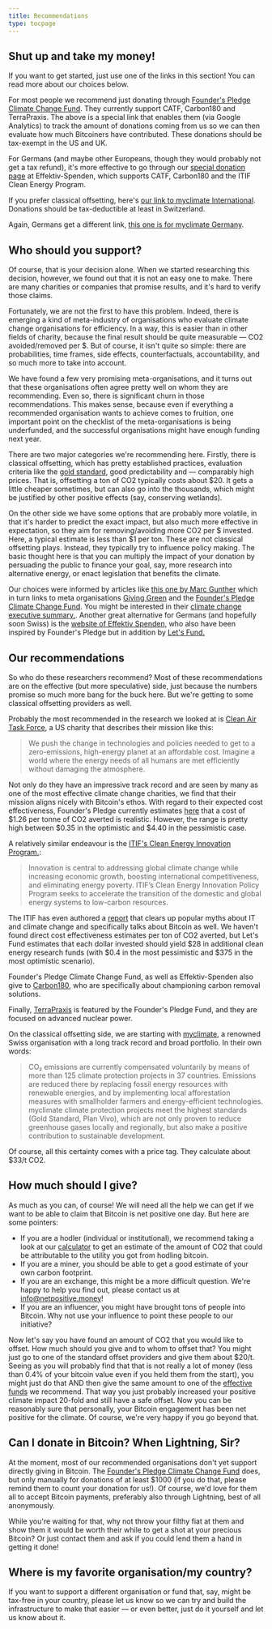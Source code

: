 ```yaml
---
title: Recommendations
type: tocpage
---
```

## Shut up and take my money!

If you want to get started, just use one of the links in this section! You can
read more about our choices below.

For most people we recommend just donating through [Founder's Pledge Climate
Change
Fund](https://app.effectivealtruism.org/funds/partners/founders-pledge-climate-change-fund?utm_source=netpositive.money&utm_medium=site&utm_campaign=bitcoin).
They currently support CATF, Carbon180 and TerraPraxis. The above is a special
link that enables them (via Google Analytics) to track the amount of donations
coming from us so we can then evaluate how much Bitcoiners have contributed.
These donations should be tax-exempt in the US and UK.

For Germans (and maybe other Europeans, though they would probably not get a tax
refund), it's more effective to go through our [special donation
page](https://www.effektiv-spenden.org/spendenaktionen/?cfd=11dfe) at
Effektiv-Spenden, which supports CATF, Carbon180 and the ITIF Clean Energy
Program. 

If you prefer classical offsetting, here's [our link to myclimate
International](https://co2.myclimate.org/en/contribution_calculators/new?ps=netpositiv_money).
Donations should be tax-deductible at least in Switzerland.

Again, Germans get a different link, [this one is for myclimate
Germany](https://germany.myclimate.org/en/contribution_calculators/new?ps=netpositiv_money).



## Who should you support?

Of course, that is your decision alone. When we started researching this
decision, however, we found out that it is not an easy one to make. There are
many charities or companies that promise results, and it's hard to verify those
claims. 

Fortunately, we are not the first to have this problem. Indeed, there is
emerging a kind of meta-industry of organisations who evaluate climate change
organisations for efficiency. In a way, this is easier than in other fields of
charity, because the final result should be quite measurable &mdash; CO2
avoided/removed per $. But of course, it isn't quite so simple: there are
probabilities, time frames, side effects, counterfactuals, accountability, and
so much more to take into account. 

We have found a few very promising meta-organisations, and it turns out that
these organisations often agree pretty well on whom they are recommending. Even
so, there is significant churn in those recommendations. This makes sense,
because even if everything a recommended organisation wants to achieve comes to
fruition, one important point on the checklist of the meta-organisations is
being underfunded, and the successful organisations might have enough funding
next year.

There are two major categories we're recommending here. Firstly, there is
classical offsetting, which has pretty established practices, evaluation
criteria like the [gold
standard](https://www.goldstandard.org/our-story/gold-standard-offsetting-guide),
good predictability and &mdash; comparably high prices. That is, offsetting a ton of
CO2 typically costs about $20. It gets a little cheaper sometimes, but can also
go into the thousands, which might be justified by other positive effects (say,
conserving wetlands).

On the other side we have some options that are probably more volatile, in that
it's harder to predict the exact impact, but also much more effective in
expectation, so they aim for removing/avoiding more CO2 per $ invested. Here, a
typical estimate is less than $1 per ton. These are not classical offsetting
plays. Instead, they typically try to influence policy making. The basic thought
here is that you can multiply the impact of your donation by persuading the
public to finance your goal, say, more research into alternative energy, or
enact legislation that benefits the climate. 

Our choices were informed by articles like [this one by Marc
Gunther](https://medium.com/nonprofit-chronicles/which-are-the-most-effective-climate-change-nonprofits-d1083f0a2f02)
which in turn links to meta organisations [Giving
Green](https://www.givinggreen.earth/recommendations) and the [Founder's Pledge
Climate Change Fund](https://founderspledge.com/funds/climate-change-fund). You
might be interested in their [climate change executive
summary.](https://founderspledge.com/stories/climate-change-executive-summary).
Another great alternative for Germans (and hopefully soon Swiss) is the [website of
Effektiv Spenden](https://www.effektiv-spenden.org/effektiver-klimaschutz/), who
also have been inspired by Founder's Pledge but in addition by [Let's
Fund.](https://lets-fund.org/clean-energy/)

## Our recommendations

So who do these researchers recommend? Most of these recommendations are on the
effective (but more speculative) side, just because the numbers promise so much
more bang for the buck here. But we're getting to some classical offsetting
providers as well.

Probably the most recommended in the research we looked at is [Clean Air Task
Force](https://www.catf.us/), a US charity that describes their mission like this: 

> We push the change in technologies and policies needed to get to a
> zero-emissions, high-energy planet at an affordable cost. Imagine a world
> where the energy needs of all humans are met efficiently without damaging the
> atmosphere.

Not only do they have an impressive track record and are seen by many as one of
the most effective climate change charities, we find that their mission aligns
nicely with Bitcoin's ethos. With regard to their expected cost effectiveness,
Founder's Pledge currently estimates
[here](https://docs.google.com/spreadsheets/d/1q6srpmt5VkdXLGfYzqHqkU3hvGUwPKjA67uxqYI0Upw/edit#gid=0)
that a cost of $1.26 per tonne of CO2 averted is realistic. However, the range
is pretty high between $0.35 in the optimistic and $4.40 in the pessimistic
case.

A relatively similar endeavour is the [ITIF's Clean Energy Innovation
Program.](https://lets-fund.org/clean-energy/):

> Innovation is central to addressing global climate change while increasing
> economic growth, boosting international competitiveness, and eliminating
> energy poverty. ITIF’s Clean Energy Innovation Policy Program seeks to
> accelerate the transition of the domestic and global energy systems to
> low-carbon resources.
    
The ITIF has even authored a
[report](sources#beyondtheenergytechlash:therealclimateimpactsofinformationtechnology)
that clears up popular myths about IT and climate change and specifically talks
about Bitcoin as well. We haven't found direct cost effectiveness estimates per
ton of CO2 averted, but Let's Fund estimates that each dollar invested should
yield $28 in additional clean energy research funds (with $0.4 in the most
pessimistic and $375 in the most optimistic scenario).

Founder's Pledge Climate Change Fund, as well as Effektiv-Spenden also give to
[Carbon180](https://founderspledge.com/stories/carbon180-high-impact-funding-opportunity),
who are specifically about championing carbon removal solutions. 

Finally,
[TerraPraxis](https://founderspledge.com/stories/terrapraxis-high-impact-funding-opportunity)
is featured by the Founder's Pledge Fund, and they are focused on advanced
nuclear power.

On the classical offsetting side, we are starting with
[myclimate](https://www.myclimate.org/), a renowned Swiss organisation with a
long track record and broad portfolio. In their own words:

> CO₂ emissions are currently compensated voluntarily
> by means of more than 125 climate protection projects in 37 countries.
> Emissions are reduced there by replacing fossil energy resources with
> renewable energies, and by implementing local afforestation measures with
> smallholder farmers and energy-​efficient technologies. myclimate climate
> protection projects meet the highest standards (Gold Standard, Plan Vivo),
> which are not only proven to reduce greenhouse gases locally and regionally,
> but also make a positive contribution to sustainable development.

Of course, all this certainty comes with a price tag. They calculate about $33/t
CO2.




## How much should I give?

As much as you can, of course! We will need all the help we can get if we want
to be able to claim that Bitcoin is net positive one day. But here are some pointers:

* If you are a hodler (individual or institutional), we recommend taking a look at our [calculator](calculator) to get an estimate of the amount of CO2 that could be attributable to the utility you got from hodling bitcoin.
* If you are a miner, you should be able to get a good estimate of your own carbon footprint.
* If you are an exchange, this might be a more difficult question. We're happy to help you find out, please contact us at <info@netpositive.money>!
* If you are an influencer, you might have brought tons of people into Bitcoin. Why not use your influence to point these people to our initiative?

Now let's say you have found an amount of CO2 that you would like to offset. How
much should you give and to whom to offset that? You might just go to one of the
standard offset providers and give them about $20/t. Seeing as you will probably
find that that is not really a lot of money (less than 0.4% of your bitcoin
value even if you held them from the start), you might just do that AND then
give the same amount to one of the [effective
funds](partners#shutupandtakemymoney!) we recommend. That way you just probably
increased your positive climate impact 20-fold and still have a safe offset. Now
you can be reasonably sure that personally, your Bitcoin engagement has been net
positive for the climate. Of course, we're very happy if you go beyond that.

## Can I donate in Bitcoin? When Lightning, Sir?

At the moment, most of our recommended organisations don't yet support directly
giving in Bitcoin. The [Founder's Pledge Climate Change
Fund](https://app.effectivealtruism.org/funds/partners/founders-pledge-climate-change-fund?utm_source=netpositive.money&utm_medium=site&utm_campaign=bitcoin)
does, but only manually for donations of at least $1000 (if you do that, please
remind them to count your donation for us!). Of course, we'd love for them all
to accept Bitcoin payments, preferably also through Lightning, best of all
anonymously.

While you're waiting for that, why not throw your filthy fiat
at them and show them it would be worth their while to get a shot at your
precious Bitcoin? Or just contact them and ask if you could lend them a hand in
getting it done!

## Where is my favorite organisation/my country?

If you want to support a different organisation or fund that, say, might be
tax-free in your country, please let us know so we can try and build the
infrastructure to make that easier &mdash; or even better, just do it yourself
and let us know about it.

